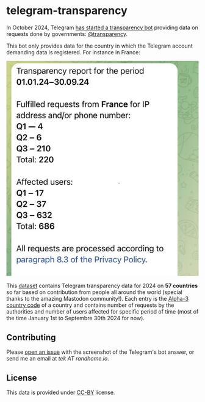 # telegram-transparency

In October 2024, Telegram [has started a transparency bot](https://www.404media.co/telegram-confirms-it-gave-u-s-user-data-to-the-cops/) providing data on requests done by governments: [@transparency](https://t.me/transparency).

This bot only provides data for the country in which the Telegram account demanding data is registered. For instance in France:

![](img/fra_2024-10-10.jpg)

This [dataset](dataset.json) contains Telegram transparency data for 2024 on **57 countries** so far based on contribution from people all around the world (special thanks to the amazing Mastodon community!). Each entry is the [Alpha-3 country code](https://www.iban.com/country-codes) of a country and contains number of requests by the authorities and number of users affected for specific period of time (most of the time January 1st to Septembre 30th 2024 for now).

## Contributing

Please [open an issue](https://github.com/Te-k/telegram-transparency/issues) with the screenshot of the Telegram's bot answer, or send me an email at _tek AT randhome.io_.

## License

This data is provided under [CC-BY](https://creativecommons.org/licenses/by/4.0/deed.en) license.

